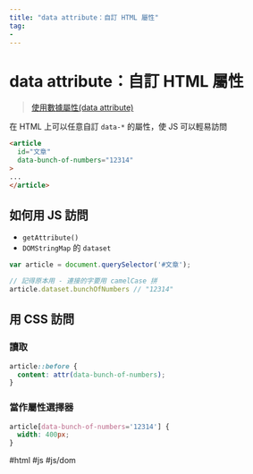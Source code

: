 ```yaml
---
title: "data attribute：自訂 HTML 屬性"
tag: 
- 
---
```

# data attribute：自訂 HTML 屬性
>[使用數據屬性(data attribute)](https://developer.mozilla.org/zh-CN/docs/Learn/HTML/Howto/Use_data_attributes)

在 HTML 上可以任意自訂 `data-*` 的屬性，使 JS 可以輕易訪問
```html
<article
  id="文章"
  data-bunch-of-numbers="12314"
>
...
</article>
```


## 如何用 JS 訪問
- `getAttribute()`
- `DOMStringMap` 的 `dataset`

```js
var article = document.querySelector('#文章');

// 記得原本用 - 連接的字要用 camelCase 拼
article.dataset.bunchOfNumbers // "12314"
```


## 用 CSS 訪問
### 讀取
```css
article::before {
  content: attr(data-bunch-of-numbers);
}
```
### 當作屬性選擇器
```css
article[data-bunch-of-numbers='12314'] {
  width: 400px;
}

```
#html #js #js/dom 